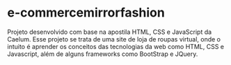 # e-commercemirrorfashion
 Projeto desenvolvido com base na apostila HTML, CSS e JavaScript da Caelum.
 Esse projeto se trata de uma site de loja de roupas virtual, onde o intuito é aprender os conceitos das tecnologias da web
 como HTML, CSS e Javascript, além de alguns frameworks como BootStrap e JQuery.
